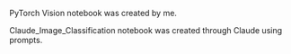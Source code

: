 PyTorch Vision notebook was created by me.

Claude_Image_Classification notebook was created through Claude using prompts.
